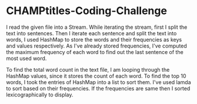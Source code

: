# CHAMPtitles-Coding-Challenge

I read the given file into a Stream. While iterating the stream, first I split the text into sentences. 
Then I iterate each sentence and split the text into words, I used HashMap to store the words and their frequencies as keys and values respectively. 
As I've already stored frequencies, I've computed the maximum frequency of each word to find out the last sentence of the most used word.

To find the total word count in the text file, I am looping through the HashMap values, since it stores the count of each word.
To find the top 10 words, I took the entries of HashMap into a list to sort them. I've used lamda to sort based on their frequencies.
If the frequencies are same then I sorted lexicographically to display.
